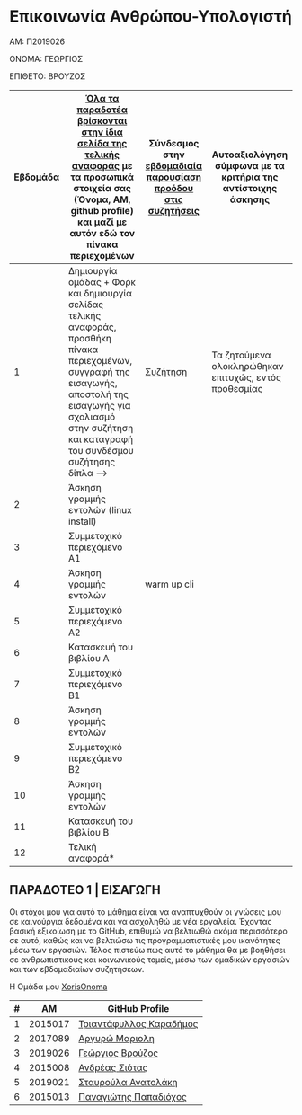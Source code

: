 # Επικοινωνία Ανθρώπου-Υπολογιστή

ΑΜ: Π2019026

ΟΝΟΜΑ: ΓΕΩΡΓΙΟΣ

ΕΠΙΘΕΤΟ: ΒΡΟΥΖΟΣ

| Εβδομάδα | [Όλα τα παραδοτέα βρίσκονται στην ίδια σελίδα της τελικής αναφοράς](https://courses-ionio.github.io/help/deliverables/) με τα προσωπικά στοιχεία σας (Όνομα, ΑΜ, github profile) και μαζί με αυτόν εδώ τον πίνακα περιεχομένων | Σύνδεσμος στην [εβδομαδιαία παρουσίαση προόδου στις συζητήσεις](https://github.com/courses-ionio/help/discussions/categories/show-and-tell) | Αυτοαξιολόγηση σύμφωνα με τα κριτήρια της αντίστοιχης άσκησης |
| --- | --- | --- | --- |
| 1 | Δημιουργία ομάδας + Φορκ και δημιουργία σελίδας τελικής αναφοράς, προσθήκη πίνακα περιεχομένων, συγγραφή της εισαγωγής, αποστολή της εισαγωγής για σχολιασμό στην συζήτηση και καταγραφή του συνδέσμου συζήτησης δίπλα --> |  [Συζήτηση](https://github.com/courses-ionio/help/discussions/820)| Τα ζητούμενα ολοκληρώθηκαν επιτυχώς, εντός προθεσμίας |
| 2 | Άσκηση γραμμής εντολών (linux install) | | |
| 3 | Συμμετοχικό περιεχόμενο A1 | | |
| 4 | Άσκηση γραμμής εντολών | warm up cli | |
| 5 | Συμμετοχικό περιεχόμενο A2 | | |
| 6 | Κατασκευή του βιβλίου Α | | |
| 7 | Συμμετοχικό περιεχόμενο B1 | | |
| 8 | Άσκηση γραμμής εντολών | | |
| 9 | Συμμετοχικό περιεχόμενο B2 | | |
| 10 | Άσκηση γραμμής εντολών | | |
| 11 | Κατασκευή του βιβλίου Β | | |
| 12 | Τελική αναφορά* | | |


## ΠΑΡΑΔΟΤΕΟ 1 | ΕΙΣΑΓΩΓΗ

Οι στόχοι μου για αυτό το μάθημα είναι να αναπτυχθούν οι γνώσεις μου σε καινούργια δεδομένα και να ασχοληθώ με νέα εργαλεία. Έχοντας βασική εξικοίωση με το GitHub, επιθυμώ να βελτιωθώ ακόμα περισσότερο σε αυτό, καθώς και να βελτιώσω τις προγραμματιστικές μου ικανότητες μέσω των εργασιών. Τέλος πιστεύω πως αυτό το μάθημα θα με βοηθήσει σε ανθρωπιστικους και κοινωνικούς τομείς, μέσω των ομαδικών εργασιών και των εβδομαδιαίων συζητήσεων.

H Ομάδα μου [XorisOnoma](https://github.com/XorisOnoma)

| # | AM | GitHub Profile |
|---|----|----------------|
| 1 | 2015017 | [Τριαντάφυλλος Καραδήμος](https://github.com/p15kara) |
| 2 | 2017089 | [Αργυρώ Μαριολη](https://github.com/p17mari) |
| 3 | 2019026 | [Γεώργιος Βρούζος](https://github.com/p19vrou) |
| 4 | 2015008 | [Ανδρέας Σιότας](https://github.com/siotasandreas) |
| 5 | 2019021 | [Σταυρούλα Ανατολάκη](https://github.com/StavroulaAnatolaki) | 
| 6 | 2015013 | [Παναγιώτης Παπαδιόχος](https://github.com/Xp15papaX) |
